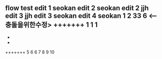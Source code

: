 flow test
edit 1 seokan
edit 2 seokan
edit 2 jjh
edit 3 jjh
edit 3 seokan
edit 4 seokan
1
2
33
6 <-- 충돌을위한수정>
+++++++
1
1
1
-
-
-
+++++++
5
6
6
7
8
9
10
